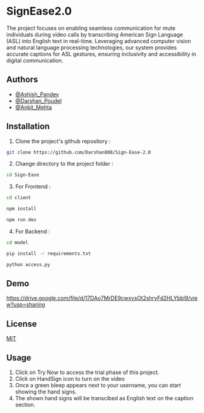# SignEase2.0

The project focuses on enabling seamless communication for mute individuals during video calls by transcribing American Sign Language (ASL) into English text in real-time. Leveraging advanced computer vision and natural language processing technologies, our system provides accurate captions for ASL gestures, ensuring inclusivity and accessibility in digital communication.

## Authors

- [@Ashish_Pandey](https://github.com/Ashish-Pandey62)
- [@Darshan_Poudel](https://github.com/Darshan808)
- [@Ankit_Mehta](https://github.com/ankitrajmehta)




## Installation

1. Clone the project's github repository :

```bash
git clone https://github.com/Darshan808/Sign-Ease-2.0

```

2. Change directory to the project folder :

```bash
cd Sign-Ease
```

3. For Frontend :

```bash
cd client
```

```bash
npm install
```

```bash
npm run dev
```

4. For Backend :

```bash
cd model
```

```bash
pip install -r requirements.txt
```

```bash
python access.py
```

## Demo

https://drive.google.com/file/d/17DAo7MrDE9cwxysOt2shryFd2HLYbbl9/view?usp=sharing

## License

[MIT](https://choosealicense.com/licenses/mit/)
## Usage

1. Click on Try Now to access the trial phase of this project.
2. Click on HandSign icon to turn on the video
3. Once a green bleep appears next to your username, you can start showing the hand signs.
4. The shown hand signs will be transcibed as English text on the caption section.
